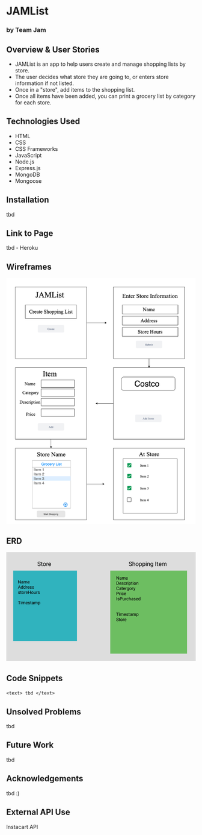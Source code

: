 # JAMList
### by Team Jam

## Overview & User Stories
- JAMList is an app to help users create and manage shopping lists by store.
- The user decides what store they are going to, or enters store information if not listed.
- Once in a "store", add items to the shopping list.
- Once all items have been added, you can print a grocery list by category for each store.

## Technologies Used
* HTML
* CSS
* CSS Frameworks
* JavaScript
* Node.js
* Express.js
* MongoDB
* Mongoose

## Installation
tbd

## Link to Page
tbd - Heroku

## Wireframes
![Image of Wireframe](./assets/wireframe.png)

## ERD
![Image of ERD](./assets/erd.png)

## Code Snippets
`<text> tbd </text>`

## Unsolved Problems
tbd

## Future Work
tbd

## Acknowledgements
tbd :)

## External API Use
Instacart API
